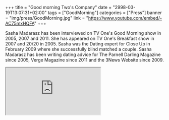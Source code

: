 +++
title = "Good morning Two's Company"
date = "2998-03-19T13:07:31+02:00"
tags = ["GoodMorning"]
categories = ["Press"]
banner = "img/press/GoodMorning.jpg"
link = "https://www.youtube.com/embed/-AC75mxHQFA"
+++

Sasha Madarasz has been interviewed on TV One's Good Morning show in 2005, 2007 and 2011. She has appeared on TV One's Breakfast show in 2007 and 20/20 in 2005. Sasha was the Dating expert for Close Up in February 2009 where she successfully blind matched a couple. Sasha Madarasz has been writing dating advice for The Parnell Darling Magazine since 2005, Verge Magazine since 2011 and the 3News Website since 2009.

<div class="embed-responsive embed-responsive-4by3">
  <iframe class="embed-responsive-item" src="https://www.youtube.com/embed/-AC75mxHQFA"></iframe>
</div>